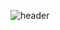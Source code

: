 
![header](https://capsule-render.vercel.app/api?type=waving&color=gradient&customColorList=10&height=200&text=Sateed.&fontSize=50&animation=twinkling&fontAlign=68&fontAlignY=36)
<!--
**SauteedX/SauteedX** is a ✨ _special_ ✨ repository because its `README.md` (this file) appears on your GitHub profile.

Here are some ideas to get you started:

- 🔭 I’m currently working on ...
- 🌱 I’m currently learning ...
- 👯 I’m looking to collaborate on ...
- 🤔 I’m looking for help with ...
- 💬 Ask me about ...
- 📫 How to reach me: ...
- 😄 Pronouns: ...
- ⚡ Fun fact: ...
-->
